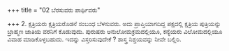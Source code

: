 +++
title = "02 ಬೆರಸುವರು ಪಾರ್ಥಿವರು"

+++
2. ಕ್ಷತ್ರಿಯರು ಕ್ಷತ್ರಿಯರೊಡನೆ ಸಂಬಂಧ ಬೆಳಸುವರು. ಅದು ಪ್ರಾಪ್ತಿಯಾಗದಿದ್ದ ಪಕ್ಷದಲ್ಲಿ ಕ್ಷತ್ರಿಯ ಪುತ್ರಿಯನ್ನು ಬ್ರಾಹ್ಮಣ ಜಾತಿಯ ವರನಿಗೆ ಕೊಡುವುದು. ಪುರುಷರು ಅನುಲೋಮಕ್ರಮದಲ್ಲಿಯೂ, ಕನ್ಯೆಯರು ವಿಲೋಮದಲ್ಲಿಯೂ ವಿವಾಹ ಮಾಡಿಕೊಳ್ಳಬಹುದು. ಇದನ್ನು ವಿಸ್ತರಿಸುವುದೇಕೆ ? ಶಾಸ್ತ್ರ ನಿಶ್ಚಯವನ್ನು ನೀವೇ ಬಲ್ಲಿರಿ.